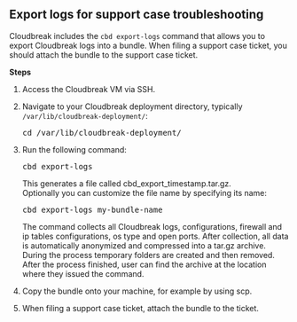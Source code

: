 ## Export logs for support case troubleshooting 

Cloudbreak includes the `cbd export-logs` command that allows you to export Cloudbreak logs into a bundle. When filing a support case ticket, you should attach the bundle to the support case ticket. 

**Steps** 
 
1. Access the Cloudbreak VM via SSH.

2. Navigate to your Cloudbreak deployment directory, typically `/var/lib/cloudbreak-deployment/`: 

    <pre>cd /var/lib/cloudbreak-deployment/</pre> 

3. Run the following command:  

    <pre>cbd export-logs</pre>
    
    This generates a file called cbd_export_timestamp.tar.gz.   
    Optionally you can customize the file name by specifying its name:  
    
    <pre>cbd export-logs my-bundle-name</pre> 

    The command collects all Cloudbreak logs, configurations, firewall and ip tables configurations, os type and open ports. After collection, all data is automatically anonymized and compressed into a tar.gz archive. During the process temporary folders are created and then removed. After the process finished, user can find the archive at the location where they issued the command.
    
4. Copy the bundle onto your machine, for example by using scp.   

5. When filing a support case ticket, attach the bundle to the  ticket.


